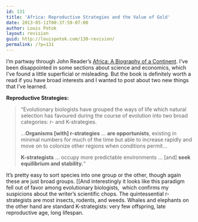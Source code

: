 ```yaml
---
id: 131
title: 'Africa: Reproductive Strategies and the Value of Gold'
date: 2013-05-11T00:37:59-07:00
author: Louis Potok
layout: revision
guid: http://louispotok.com/130-revision/
permalink: /?p=131
---
```

I&#8217;m partway through John Reader&#8217;s [Africa: A Biography of a Continent](http://www.amazon.com/Africa-Biography-Continent-John-Reader/dp/067973869X). I&#8217;ve been disappointed in some sections about science and economics, which I&#8217;ve found a little superficial or misleading. But the book is definitely worth a read if you have broad interests and I wanted to post about two new things that I&#8217;ve learned.

**Reproductive Strategies:**

> &#8220;Evolutionary biologists have grouped the ways of life which natural selection has favoured during the course of evolution into two broad categories: r- and K-strategies.
> 
> &#8230;**Organisms [with] r-strategies** &#8230; **are opportunists**, existing in minimal numbers for much of the time but able to increase rapidly and move on to colonize other regions when conditions permit&#8230;
> 
> **K-strategists** &#8230; occupy more predictable environments &#8230; [and] **seek equilibrium and stability.**&#8220;

It&#8217;s pretty easy to sort species into one group or the other, though again these are just broad groups. [[And interestingly it looks like this paradigm fell out of favor among evolutionary biologists,  which confirms my suspicions about the writer&#8217;s scientific chops. The quintessential r-strategists are most insects, rodents, and weeds. Whales and elephants on the other hand are standard K-strategists: very few offspring, late reproductive age, long lifespan.
